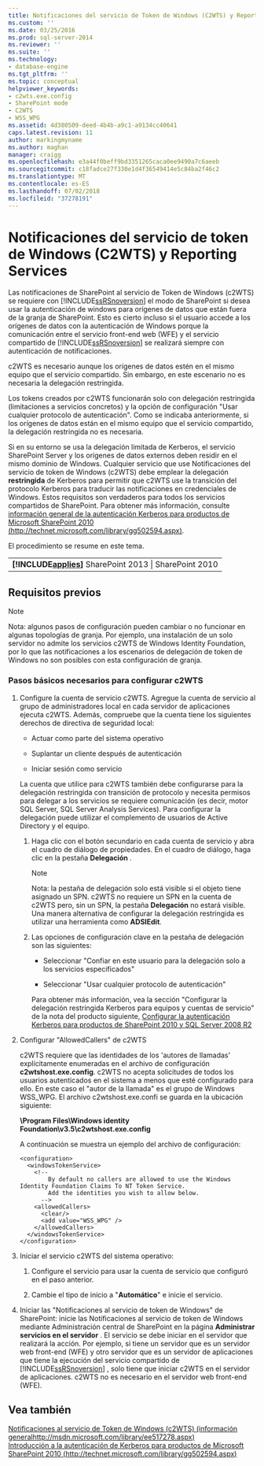 ```yaml
---
title: Notificaciones del servicio de Token de Windows (C2WTS) y Reporting Services | Microsoft Docs
ms.custom: ''
ms.date: 03/25/2016
ms.prod: sql-server-2014
ms.reviewer: ''
ms.suite: ''
ms.technology:
- database-engine
ms.tgt_pltfrm: ''
ms.topic: conceptual
helpviewer_keywords:
- c2wts.exe.config
- SharePoint mode
- C2WTS
- WSS_WPG
ms.assetid: 4d380509-deed-4b4b-a9c1-a9134cc40641
caps.latest.revision: 11
author: markingmyname
ms.author: maghan
manager: craigg
ms.openlocfilehash: e3a44f0beff9bd3351265caca0ee9490a7c6aeeb
ms.sourcegitcommit: c18fadce27f330e1d4f36549414e5c84ba2f46c2
ms.translationtype: MT
ms.contentlocale: es-ES
ms.lasthandoff: 07/02/2018
ms.locfileid: "37278191"
---
```

# <a name="claims-to-windows-token-service-c2wts-and-reporting-services"></a>Notificaciones del servicio de token de Windows (C2WTS) y Reporting Services
  Las notificaciones de SharePoint al servicio de Token de Windows (c2WTS) se requiere con [!INCLUDE[ssRSnoversion](../../includes/ssrsnoversion-md.md)] el modo de SharePoint si desea usar la autenticación de windows para orígenes de datos que están fuera de la granja de SharePoint. Esto es cierto incluso si el usuario accede a los orígenes de datos con la autenticación de Windows porque la comunicación entre el servicio front-end web (WFE) y el servicio compartido de [!INCLUDE[ssRSnoversion](../../includes/ssrsnoversion-md.md)] se realizará siempre con autenticación de notificaciones.  
  
 c2WTS es necesario aunque los orígenes de datos estén en el mismo equipo que el servicio compartido. Sin embargo, en este escenario no es necesaria la delegación restringida.  
  
 Los tokens creados por c2WTS funcionarán solo con delegación restringida (limitaciones a servicios concretos) y la opción de configuración "Usar cualquier protocolo de autenticación". Como se indicaba anteriormente, si los orígenes de datos están en el mismo equipo que el servicio compartido, la delegación restringida no es necesaria.  
  
 Si en su entorno se usa la delegación limitada de Kerberos, el servicio SharePoint Server y los orígenes de datos externos deben residir en el mismo dominio de Windows. Cualquier servicio que use Notificaciones del servicio de token de Windows (c2WTS) debe emplear la delegación **restringida** de Kerberos para permitir que c2WTS use la transición del protocolo Kerberos para traducir las notificaciones en credenciales de Windows. Estos requisitos son verdaderos para todos los servicios compartidos de SharePoint. Para obtener más información, consulte [información general de la autenticación Kerberos para productos de Microsoft SharePoint 2010 (http://technet.microsoft.com/library/gg502594.aspx)](http://technet.microsoft.com/library/gg502594.aspx).  
  
 El procedimiento se resume en este tema.  
  
||  
|-|  
|**[!INCLUDE[applies](../../includes/applies-md.md)]**  SharePoint 2013 &#124; SharePoint 2010|  
  
## <a name="prerequisites"></a>Requisitos previos  
  
> [!NOTE]  
>  Nota: algunos pasos de configuración pueden cambiar o no funcionar en algunas topologías de granja. Por ejemplo, una instalación de un solo servidor no admite los servicios c2WTS de Windows Identity Foundation, por lo que las notificaciones a los escenarios de delegación de token de Windows no son posibles con esta configuración de granja.  
  
### <a name="basic-steps-needed-to-configure-c2wts"></a>Pasos básicos necesarios para configurar c2WTS  
  
1.  Configure la cuenta de servicio c2WTS. Agregue la cuenta de servicio al grupo de administradores local en cada servidor de aplicaciones ejecuta c2WTS. Además, compruebe que la cuenta tiene los siguientes derechos de directiva de seguridad local:  
  
    -   Actuar como parte del sistema operativo  
  
    -   Suplantar un cliente después de autenticación  
  
    -   Iniciar sesión como servicio  
  
     La cuenta que utilice para c2WTS también debe configurarse para la delegación restringida con transición de protocolo y necesita permisos para delegar a los servicios se requiere comunicación (es decir, motor SQL Server, SQL Server Analysis Services). Para configurar la delegación puede utilizar el complemento de usuarios de Active Directory y el equipo.  
  
    1.  Haga clic con el botón secundario en cada cuenta de servicio y abra el cuadro de diálogo de propiedades. En el cuadro de diálogo, haga clic en la pestaña **Delegación** .  
  
        > [!NOTE]  
        >  Nota: la pestaña de delegación solo está visible si el objeto tiene asignado un SPN. c2WTS no requiere un SPN en la cuenta de c2WTS pero, sin un SPN, la pestaña **Delegación** no estará visible. Una manera alternativa de configurar la delegación restringida es utilizar una herramienta como **ADSIEdit**.  
  
    2.  Las opciones de configuración clave en la pestaña de delegación son las siguientes:  
  
        -   Seleccionar "Confiar en este usuario para la delegación solo a los servicios especificados"  
  
        -   Seleccionar "Usar cualquier protocolo de autenticación"  
  
         Para obtener más información, vea la sección "Configurar la delegación restringida Kerberos para equipos y cuentas de servicio" de la nota del producto siguiente, [Configurar la autenticación Kerberos para productos de SharePoint 2010 y SQL Server 2008 R2](http://blogs.technet.com/b/tothesharepoint/archive/2010/07/22/whitepaper-configuring-kerberos-authentication-for-sharepoint-2010-and-sql-server-2008-r2-products.aspx)  
  
2.  Configurar "AllowedCallers" de c2WTS  
  
     c2WTS requiere que las identidades de los 'autores de llamadas' explícitamente enumeradas en el archivo de configuración **c2wtshost.exe.config**. c2WTS no acepta solicitudes de todos los usuarios autenticados en el sistema a menos que esté configurado para ello. En este caso el "autor de la llamada" es el grupo de Windows WSS_WPG. El archivo c2wtshost.exe.confi se guarda en la ubicación siguiente:  
  
     **\Program Files\Windows identity Foundation\v3.5\c2wtshost.exe.config**  
  
     A continuación se muestra un ejemplo del archivo de configuración:  
  
    ```  
    <configuration>  
      <windowsTokenService>  
        <!--  
            By default no callers are allowed to use the Windows Identity Foundation Claims To NT Token Service.  
            Add the identities you wish to allow below.  
          -->  
        <allowedCallers>  
          <clear/>  
          <add value="WSS_WPG" />  
        </allowedCallers>  
      </windowsTokenService>  
    </configuration>  
    ```  
  
3.  Iniciar el servicio c2WTS del sistema operativo:  
  
    1.  Configure el servicio para usar la cuenta de servicio que configuró en el paso anterior.  
  
    2.  Cambie el tipo de inicio a "**Automático**" e inicie el servicio.  
  
4.  Iniciar las "Notificaciones al servicio de token de Windows" de SharePoint: inicie las Notificaciones al servicio de token de Windows mediante Administración central de SharePoint en la página **Administrar servicios en el servidor** . El servicio se debe iniciar en el servidor que realizará la acción. Por ejemplo, si tiene un servidor que es un servidor web front-end (WFE) y otro servidor que es un servidor de aplicaciones que tiene la ejecución del servicio compartido de [!INCLUDE[ssRSnoversion](../../includes/ssrsnoversion-md.md)] , solo tiene que iniciar c2WTS en el servidor de aplicaciones. c2WTS no es necesario en el servidor web front-end (WFE).  
  
## <a name="see-also"></a>Vea también  
 [Notificaciones al servicio de Token de Windows (c2WTS) (información generalhttp://msdn.microsoft.com/library/ee517278.aspx)](http://msdn.microsoft.com/library/ee517278.aspx)   
 [Introducción a la autenticación de Kerberos para productos de Microsoft SharePoint 2010 (http://technet.microsoft.com/library/gg502594.aspx)](http://technet.microsoft.com/library/gg502594.aspx)  
  
  
